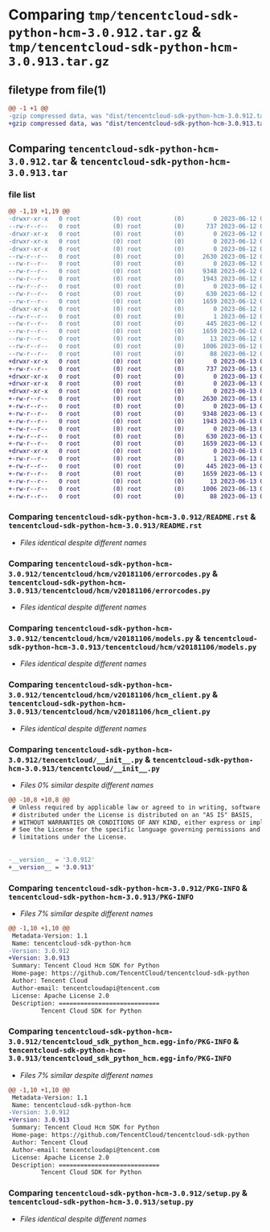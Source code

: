 # Comparing `tmp/tencentcloud-sdk-python-hcm-3.0.912.tar.gz` & `tmp/tencentcloud-sdk-python-hcm-3.0.913.tar.gz`

## filetype from file(1)

```diff
@@ -1 +1 @@
-gzip compressed data, was "dist/tencentcloud-sdk-python-hcm-3.0.912.tar", last modified: Mon Jun 12 03:05:00 2023, max compression
+gzip compressed data, was "dist/tencentcloud-sdk-python-hcm-3.0.913.tar", last modified: Tue Jun 13 02:12:35 2023, max compression
```

## Comparing `tencentcloud-sdk-python-hcm-3.0.912.tar` & `tencentcloud-sdk-python-hcm-3.0.913.tar`

### file list

```diff
@@ -1,19 +1,19 @@
-drwxr-xr-x   0 root         (0) root         (0)        0 2023-06-12 03:05:00.000000 tencentcloud-sdk-python-hcm-3.0.912/
--rw-r--r--   0 root         (0) root         (0)      737 2023-06-12 03:04:58.000000 tencentcloud-sdk-python-hcm-3.0.912/README.rst
-drwxr-xr-x   0 root         (0) root         (0)        0 2023-06-12 03:05:00.000000 tencentcloud-sdk-python-hcm-3.0.912/tencentcloud/
-drwxr-xr-x   0 root         (0) root         (0)        0 2023-06-12 03:05:00.000000 tencentcloud-sdk-python-hcm-3.0.912/tencentcloud/hcm/
-drwxr-xr-x   0 root         (0) root         (0)        0 2023-06-12 03:05:00.000000 tencentcloud-sdk-python-hcm-3.0.912/tencentcloud/hcm/v20181106/
--rw-r--r--   0 root         (0) root         (0)     2630 2023-06-12 03:04:58.000000 tencentcloud-sdk-python-hcm-3.0.912/tencentcloud/hcm/v20181106/errorcodes.py
--rw-r--r--   0 root         (0) root         (0)        0 2023-06-12 03:04:58.000000 tencentcloud-sdk-python-hcm-3.0.912/tencentcloud/hcm/v20181106/__init__.py
--rw-r--r--   0 root         (0) root         (0)     9348 2023-06-12 03:04:58.000000 tencentcloud-sdk-python-hcm-3.0.912/tencentcloud/hcm/v20181106/models.py
--rw-r--r--   0 root         (0) root         (0)     1943 2023-06-12 03:04:58.000000 tencentcloud-sdk-python-hcm-3.0.912/tencentcloud/hcm/v20181106/hcm_client.py
--rw-r--r--   0 root         (0) root         (0)        0 2023-06-12 03:04:58.000000 tencentcloud-sdk-python-hcm-3.0.912/tencentcloud/hcm/__init__.py
--rw-r--r--   0 root         (0) root         (0)      630 2023-06-12 03:04:58.000000 tencentcloud-sdk-python-hcm-3.0.912/tencentcloud/__init__.py
--rw-r--r--   0 root         (0) root         (0)     1659 2023-06-12 03:05:00.000000 tencentcloud-sdk-python-hcm-3.0.912/PKG-INFO
-drwxr-xr-x   0 root         (0) root         (0)        0 2023-06-12 03:05:00.000000 tencentcloud-sdk-python-hcm-3.0.912/tencentcloud_sdk_python_hcm.egg-info/
--rw-r--r--   0 root         (0) root         (0)        1 2023-06-12 03:05:00.000000 tencentcloud-sdk-python-hcm-3.0.912/tencentcloud_sdk_python_hcm.egg-info/dependency_links.txt
--rw-r--r--   0 root         (0) root         (0)      445 2023-06-12 03:05:00.000000 tencentcloud-sdk-python-hcm-3.0.912/tencentcloud_sdk_python_hcm.egg-info/SOURCES.txt
--rw-r--r--   0 root         (0) root         (0)     1659 2023-06-12 03:05:00.000000 tencentcloud-sdk-python-hcm-3.0.912/tencentcloud_sdk_python_hcm.egg-info/PKG-INFO
--rw-r--r--   0 root         (0) root         (0)       13 2023-06-12 03:05:00.000000 tencentcloud-sdk-python-hcm-3.0.912/tencentcloud_sdk_python_hcm.egg-info/top_level.txt
--rw-r--r--   0 root         (0) root         (0)     1006 2023-06-12 03:04:58.000000 tencentcloud-sdk-python-hcm-3.0.912/setup.py
--rw-r--r--   0 root         (0) root         (0)       88 2023-06-12 03:05:00.000000 tencentcloud-sdk-python-hcm-3.0.912/setup.cfg
+drwxr-xr-x   0 root         (0) root         (0)        0 2023-06-13 02:12:35.000000 tencentcloud-sdk-python-hcm-3.0.913/
+-rw-r--r--   0 root         (0) root         (0)      737 2023-06-13 02:12:35.000000 tencentcloud-sdk-python-hcm-3.0.913/README.rst
+drwxr-xr-x   0 root         (0) root         (0)        0 2023-06-13 02:12:35.000000 tencentcloud-sdk-python-hcm-3.0.913/tencentcloud/
+drwxr-xr-x   0 root         (0) root         (0)        0 2023-06-13 02:12:35.000000 tencentcloud-sdk-python-hcm-3.0.913/tencentcloud/hcm/
+drwxr-xr-x   0 root         (0) root         (0)        0 2023-06-13 02:12:35.000000 tencentcloud-sdk-python-hcm-3.0.913/tencentcloud/hcm/v20181106/
+-rw-r--r--   0 root         (0) root         (0)     2630 2023-06-13 02:12:35.000000 tencentcloud-sdk-python-hcm-3.0.913/tencentcloud/hcm/v20181106/errorcodes.py
+-rw-r--r--   0 root         (0) root         (0)        0 2023-06-13 02:12:35.000000 tencentcloud-sdk-python-hcm-3.0.913/tencentcloud/hcm/v20181106/__init__.py
+-rw-r--r--   0 root         (0) root         (0)     9348 2023-06-13 02:12:35.000000 tencentcloud-sdk-python-hcm-3.0.913/tencentcloud/hcm/v20181106/models.py
+-rw-r--r--   0 root         (0) root         (0)     1943 2023-06-13 02:12:35.000000 tencentcloud-sdk-python-hcm-3.0.913/tencentcloud/hcm/v20181106/hcm_client.py
+-rw-r--r--   0 root         (0) root         (0)        0 2023-06-13 02:12:35.000000 tencentcloud-sdk-python-hcm-3.0.913/tencentcloud/hcm/__init__.py
+-rw-r--r--   0 root         (0) root         (0)      630 2023-06-13 02:12:35.000000 tencentcloud-sdk-python-hcm-3.0.913/tencentcloud/__init__.py
+-rw-r--r--   0 root         (0) root         (0)     1659 2023-06-13 02:12:35.000000 tencentcloud-sdk-python-hcm-3.0.913/PKG-INFO
+drwxr-xr-x   0 root         (0) root         (0)        0 2023-06-13 02:12:35.000000 tencentcloud-sdk-python-hcm-3.0.913/tencentcloud_sdk_python_hcm.egg-info/
+-rw-r--r--   0 root         (0) root         (0)        1 2023-06-13 02:12:35.000000 tencentcloud-sdk-python-hcm-3.0.913/tencentcloud_sdk_python_hcm.egg-info/dependency_links.txt
+-rw-r--r--   0 root         (0) root         (0)      445 2023-06-13 02:12:35.000000 tencentcloud-sdk-python-hcm-3.0.913/tencentcloud_sdk_python_hcm.egg-info/SOURCES.txt
+-rw-r--r--   0 root         (0) root         (0)     1659 2023-06-13 02:12:35.000000 tencentcloud-sdk-python-hcm-3.0.913/tencentcloud_sdk_python_hcm.egg-info/PKG-INFO
+-rw-r--r--   0 root         (0) root         (0)       13 2023-06-13 02:12:35.000000 tencentcloud-sdk-python-hcm-3.0.913/tencentcloud_sdk_python_hcm.egg-info/top_level.txt
+-rw-r--r--   0 root         (0) root         (0)     1006 2023-06-13 02:12:35.000000 tencentcloud-sdk-python-hcm-3.0.913/setup.py
+-rw-r--r--   0 root         (0) root         (0)       88 2023-06-13 02:12:35.000000 tencentcloud-sdk-python-hcm-3.0.913/setup.cfg
```

### Comparing `tencentcloud-sdk-python-hcm-3.0.912/README.rst` & `tencentcloud-sdk-python-hcm-3.0.913/README.rst`

 * *Files identical despite different names*

### Comparing `tencentcloud-sdk-python-hcm-3.0.912/tencentcloud/hcm/v20181106/errorcodes.py` & `tencentcloud-sdk-python-hcm-3.0.913/tencentcloud/hcm/v20181106/errorcodes.py`

 * *Files identical despite different names*

### Comparing `tencentcloud-sdk-python-hcm-3.0.912/tencentcloud/hcm/v20181106/models.py` & `tencentcloud-sdk-python-hcm-3.0.913/tencentcloud/hcm/v20181106/models.py`

 * *Files identical despite different names*

### Comparing `tencentcloud-sdk-python-hcm-3.0.912/tencentcloud/hcm/v20181106/hcm_client.py` & `tencentcloud-sdk-python-hcm-3.0.913/tencentcloud/hcm/v20181106/hcm_client.py`

 * *Files identical despite different names*

### Comparing `tencentcloud-sdk-python-hcm-3.0.912/tencentcloud/__init__.py` & `tencentcloud-sdk-python-hcm-3.0.913/tencentcloud/__init__.py`

 * *Files 0% similar despite different names*

```diff
@@ -10,8 +10,8 @@
 # Unless required by applicable law or agreed to in writing, software
 # distributed under the License is distributed on an "AS IS" BASIS,
 # WITHOUT WARRANTIES OR CONDITIONS OF ANY KIND, either express or implied.
 # See the License for the specific language governing permissions and
 # limitations under the License.
 
 
-__version__ = '3.0.912'
+__version__ = '3.0.913'
```

### Comparing `tencentcloud-sdk-python-hcm-3.0.912/PKG-INFO` & `tencentcloud-sdk-python-hcm-3.0.913/PKG-INFO`

 * *Files 7% similar despite different names*

```diff
@@ -1,10 +1,10 @@
 Metadata-Version: 1.1
 Name: tencentcloud-sdk-python-hcm
-Version: 3.0.912
+Version: 3.0.913
 Summary: Tencent Cloud Hcm SDK for Python
 Home-page: https://github.com/TencentCloud/tencentcloud-sdk-python
 Author: Tencent Cloud
 Author-email: tencentcloudapi@tencent.com
 License: Apache License 2.0
 Description: ============================
         Tencent Cloud SDK for Python
```

### Comparing `tencentcloud-sdk-python-hcm-3.0.912/tencentcloud_sdk_python_hcm.egg-info/PKG-INFO` & `tencentcloud-sdk-python-hcm-3.0.913/tencentcloud_sdk_python_hcm.egg-info/PKG-INFO`

 * *Files 7% similar despite different names*

```diff
@@ -1,10 +1,10 @@
 Metadata-Version: 1.1
 Name: tencentcloud-sdk-python-hcm
-Version: 3.0.912
+Version: 3.0.913
 Summary: Tencent Cloud Hcm SDK for Python
 Home-page: https://github.com/TencentCloud/tencentcloud-sdk-python
 Author: Tencent Cloud
 Author-email: tencentcloudapi@tencent.com
 License: Apache License 2.0
 Description: ============================
         Tencent Cloud SDK for Python
```

### Comparing `tencentcloud-sdk-python-hcm-3.0.912/setup.py` & `tencentcloud-sdk-python-hcm-3.0.913/setup.py`

 * *Files identical despite different names*

